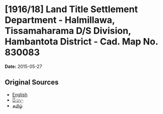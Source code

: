 # [1916/18] Land Title Settlement Department - Halmillawa, Tissamaharama D/S Division, Hambantota District - Cad. Map No. 830083

**Date:** 2015-05-27

## Original Sources

- [English](https://documents.gov.lk/view/extra-gazettes/2015/5/1916-18_E.pdf)
- [සිංහල](https://documents.gov.lk/view/extra-gazettes/2015/5/1916-18_S.pdf)
- [தமிழ்](https://documents.gov.lk/view/extra-gazettes/2015/5/1916-18_T.pdf)
